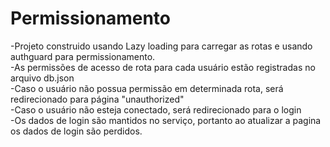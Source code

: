 # Permissionamento

-Projeto construido usando Lazy loading para carregar as rotas e usando authguard para permissionamento.  
-As permissões de acesso de rota para cada usuário estão registradas no arquivo db.json  
-Caso o usuário não possua permissão em determinada rota, será redirecionado para página "unauthorized"  
-Caso o usuário não esteja conectado, será redirecionado para o login  
-Os dados de login são mantidos no serviço, portanto ao atualizar a pagina os dados de login são perdidos.  
